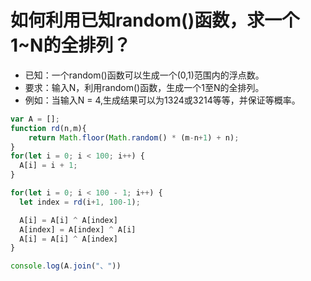# 如何利用已知random()函数，求一个1~N的全排列？
- 已知：一个random()函数可以生成一个(0,1)范围内的浮点数。
- 要求：输入N，利用random()函数，生成一个1至N的全排列。
- 例如：当输入N = 4,生成结果可以为1324或3214等等，并保证等概率。

```javascript
var A = [];
function rd(n,m){
    return Math.floor(Math.random() * (m-n+1) + n);
}
for(let i = 0; i < 100; i++) {
  A[i] = i + 1;
}

for(let i = 0; i < 100 - 1; i++) {
  let index = rd(i+1, 100-1);

  A[i] = A[i] ^ A[index]
  A[index] = A[index] ^ A[i]
  A[i] = A[i] ^ A[index]
}

console.log(A.join("、"))
```

